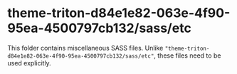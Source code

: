 # theme-triton-d84e1e82-063e-4f90-95ea-4500797cb132/sass/etc

This folder contains miscellaneous SASS files. Unlike `"theme-triton-d84e1e82-063e-4f90-95ea-4500797cb132/sass/etc"`, these files
need to be used explicitly.
